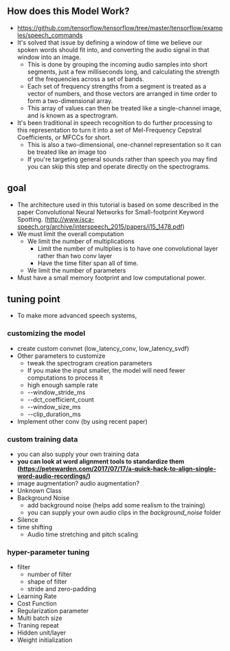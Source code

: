 ## How does this Model Work?
- https://github.com/tensorflow/tensorflow/tree/master/tensorflow/examples/speech_commands
- It's solved that issue by defining a window of time we believe our spoken words should fit into, and converting the audio signal in that window into an image.
  - This is done by grouping the incoming audio samples into short segments, just a few milliseconds long, and calculating the strength of the frequencies across a set of bands.
  - Each set of frequency strengths from a segment is treated as a vector of numbers, and those vectors are arranged in time order to form a two-dimensional array.
  - This array of values can then be treated like a single-channel image, and is known as a spectrogram.
- It's been traditional in speech recognition to do further processing to this representation to turn it into a set of Mel-Frequency Cepstral Coefficients, or MFCCs for short. 
  - This is also a two-dimensional, one-channel representation so it can be treated like an image too
  - If you're targeting general sounds rather than speech you may find you can skip this step and operate directly on the spectrograms.


## goal
- The architecture used in this tutorial is based on some described in the paper Convolutional Neural Networks for Small-footprint Keyword Spotting. (http://www.isca-speech.org/archive/interspeech_2015/papers/i15_1478.pdf)
- We must limit the overall computation
  - We limit the number of multiplications
    - Limit the number of multiplies is to have one convolutional layer rather than two conv layer
    - Have the time filter span all of time.
  - We limit the number of parameters
- Must have a small memory footprint and low computational power.


## tuning point
- To make more advanced speech systems,

### customizing the model
- create custom convnet (low_latency_conv, low_latency_svdf)
- Other parameters to customize
  - tweak the spectrogram creation parameters
  - If you make the input smaller, the model will need fewer computations to process it
  - high enough sample rate
  - --window_stride_ms
  - --dct_coefficient_count
  - --window_size_ms
  - --clip_duration_ms
- Implement other conv (by using recent paper)

### custom training data
- you can also supply your own training data
- <b>you can look at word alignment tools to standardize them (https://petewarden.com/2017/07/17/a-quick-hack-to-align-single-word-audio-recordings/)</b>
- image augmentation? audio augmentation?
- Unknown Class
- Background Noise
  - add background noise (helps add some realism to the training)
  - you can supply your own audio clips in the _background_noise_ folder
- Silence
- time shifting
  - Audio time stretching and pitch scaling

### hyper-parameter tuning
- filter
  - number of filter
  - shape of filter
  - stride and zero-padding
- Learning Rate
- Cost Function
- Regularization parameter
- Multi batch size
- Traning repeat
- Hidden unit/layer
- Weight initialization